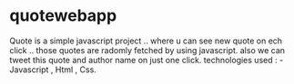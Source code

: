 # quotewebapp
Quote is a simple javascript project .. where u can see new quote on ech click .. those quotes are radomly fetched by using javascript.
also we can tweet this quote and author name on just one click.
technologies used : - Javascript  , Html , Css.
